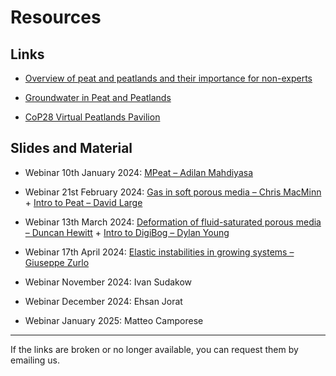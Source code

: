 # Resources

## Links

- [Overview of peat and peatlands and their importance for non-experts](https://www.annualreviews.org/doi/abs/10.1146/annurev-environ-110615-085520)
  
- [Groundwater in Peat and Peatlands](https://gw-project.org/books/groundwater-in-peat-and-peatlands/)

- [CoP28 Virtual Peatlands Pavilion](https://storage.net-fs.com/hosting/6147066/18/)

## Slides and Material

- Webinar 10th January 2024: [MPeat – Adilan Mahdiyasa](https://uniofnottm-my.sharepoint.com/:b:/g/personal/matteo_icardi_nottingham_ac_uk/EQrRpFpVXjpPn_6K1rnuhZABxhYNH00B1wV_AveKRH82wg?e=V6Emkb)

- Webinar 21st February 2024: [Gas in soft porous media – Chris MacMinn](https://www.dropbox.com/scl/fi/bs7wx3v72tcnu308sbwpd/slides.pdf?rlkey=ajnku233jawku7eoebgt3spkd&amp;dl=0) + [Intro to Peat – David Large](https://uniofnottm-my.sharepoint.com/:p:/g/personal/matteo_icardi_nottingham_ac_uk/Eb0XjdJsVcZMpEownCNPXsgBKAtz7eQxEDuks89AsKvg7w?e=FhZKSv)

- Webinar 13th March 2024: [Deformation of fluid-saturated porous media – Duncan Hewitt](https://uniofnottm-my.sharepoint.com/:b:/g/personal/matteo_icardi_nottingham_ac_uk/EWpKQy6OoYpOr1Vi7uELeAQBoQq4tP1nth7wVgUegnm7zA?e=Eugid2) + [Intro to DigiBog – Dylan Young](https://uniofnottm-my.sharepoint.com/:b:/g/personal/matteo_icardi_nottingham_ac_uk/EcpcPDRrRIJFnfEq4VZPeXUBx8TM6aEORkKJkwgptOA6lQ?e=wFvOTT)

- Webinar 17th April 2024: [Elastic instabilities in growing systems – Giuseppe Zurlo](https://uniofnottm-my.sharepoint.com/:b:/g/personal/matteo_icardi_nottingham_ac_uk/ETUs0ZPOa2BCngQgzfb3laYBJW-hDxCTRGn18YVVXVRmZQ?e=yDMdZE)

- Webinar November 2024: Ivan Sudakow

- Webinar December 2024: Ehsan Jorat

- Webinar January 2025: Matteo Camporese

---
If the links are broken or no longer available, you can request them by emailing us.